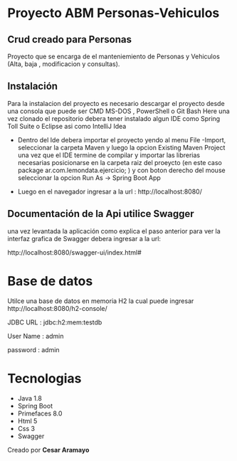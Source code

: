 # Proyecto ABM Personas-Vehiculos
## Crud creado para Personas 


Proyecto que se encarga de el manteniemiento de Personas y Vehiculos (Alta, baja , modificacion y consultas).


## Instalación

Para la instalacion del proyecto es necesario descargar el proyecto desde una consola que puede ser CMD MS-DOS , PowerShell o Git Bash Here
una vez clonado el repositorio debera tener instalado algun IDE como Spring Toll
Suite o Eclipse asi como IntelliJ Idea
- Dentro del Ide debera importar el proyecto yendo al menu File -Import, seleccionar la carpeta Maven y luego la opcion Existing Maven Project
una vez que el IDE termine de compilar y importar las librerias necesarias posicionarse en la carpeta raiz del proeycto (en este caso package ar.com.lemondata.ejercicio;  )  y con boton derecho del mouse seleccionar la opcion Run As -> Spring Boot App

- Luego en el navegador ingresar a la url : http://localhost:8080/ 

## Documentación de la Api utilice Swagger

una vez levantada la aplicación como explica el paso anterior para ver la interfaz grafica de Swagger debera ingresar a la url:

http://localhost:8080/swagger-ui/index.html#

# Base de datos

Utilce una base de datos en memoria H2 la cual puede ingresar http://localhost:8080/h2-console/

JDBC URL : jdbc:h2:mem:testdb

User Name : admin

password : admin

# Tecnologias 

- Java 1.8 
- Spring Boot 
- Primefaces 8.0
- Html 5
- Css 3
- Swagger

Creado por **Cesar Aramayo**







